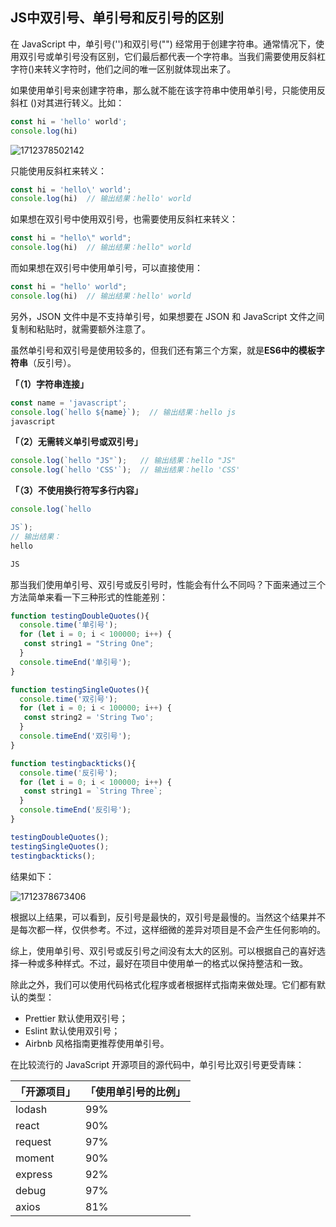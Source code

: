 ## JS中双引号、单引号和反引号的区别

在 JavaScript 中，单引号('')和双引号("") 经常用于创建字符串。通常情况下，使用双引号或单引号没有区别，它们最后都代表一个字符串。当我们需要使用反斜杠字符()来转义字符时，他们之间的唯一区别就体现出来了。

如果使用单引号来创建字符串，那么就不能在该字符串中使用单引号，只能使用反斜杠 ()对其进行转义。比如：

```js
const hi = 'hello' world';
console.log(hi)
```

![1712378502142](C:\Users\Administrator\AppData\Roaming\Typora\typora-user-images\1712378502142.png)

只能使用反斜杠来转义：

```js
const hi = 'hello\' world';
console.log(hi)  // 输出结果：hello' world
```

如果想在双引号中使用双引号，也需要使用反斜杠来转义：

```js
const hi = "hello\" world";
console.log(hi)  // 输出结果：hello" world
```

而如果想在双引号中使用单引号，可以直接使用：

```js
const hi = "hello' world";
console.log(hi)  // 输出结果：hello' world
```

另外，JSON 文件中是不支持单引号，如果想要在 JSON 和 JavaScript 文件之间复制和粘贴时，就需要额外注意了。

虽然单引号和双引号是使用较多的，但我们还有第三个方案，就是**ES6中的模板字符串**（反引号）。

**「（1）字符串连接」**

```js
const name = 'javascript';
console.log(`hello ${name}`);  // 输出结果：hello js
javascript
```

**「（2）无需转义单引号或双引号」**

```js
console.log(`hello "JS"`);   // 输出结果：hello "JS"
console.log(`hello 'CSS'`);  // 输出结果：hello 'CSS'
```

**「（3）不使用换行符写多行内容」**

```js
console.log(`hello

JS`);
// 输出结果：
hello 

JS
```

那当我们使用单引号、双引号或反引号时，性能会有什么不同吗？下面来通过三个方法简单来看一下三种形式的性能差别：

```js
function testingDoubleQuotes(){
  console.time('单引号');
  for (let i = 0; i < 100000; i++) {
   const string1 = "String One";
  }
  console.timeEnd('单引号');
}

function testingSingleQuotes(){
  console.time('双引号');
  for (let i = 0; i < 100000; i++) {
   const string2 = 'String Two';
  }
  console.timeEnd('双引号');
}

function testingbackticks(){
  console.time('反引号');
  for (let i = 0; i < 100000; i++) {
   const string1 = `String Three`;
  }
  console.timeEnd('反引号');
}

testingDoubleQuotes();
testingSingleQuotes();
testingbackticks();
```

结果如下：

![1712378673406](C:\Users\Administrator\AppData\Roaming\Typora\typora-user-images\1712378673406.png)

根据以上结果，可以看到，反引号是最快的，双引号是最慢的。当然这个结果并不是每次都一样，仅供参考。不过，这样细微的差异对项目是不会产生任何影响的。

综上，使用单引号、双引号或反引号之间没有太大的区别。可以根据自己的喜好选择一种或多种样式。不过，最好在项目中使用单一的格式以保持整洁和一致。

除此之外，我们可以使用代码格式化程序或者根据样式指南来做处理。它们都有默认的类型：

- Prettier 默认使用双引号；
- Eslint 默认使用双引号；
- Airbnb 风格指南更推荐使用单引号。

在比较流行的 JavaScript 开源项目的源代码中，单引号比双引号更受青睐：

| **「开源项目」** | **「使用单引号的比例」** |
| :--------------- | :----------------------- |
| lodash           | 99%                      |
| react            | 90%                      |
| request          | 97%                      |
| moment           | 90%                      |
| express          | 92%                      |
| debug            | 97%                      |
| axios            | 81%                      |

